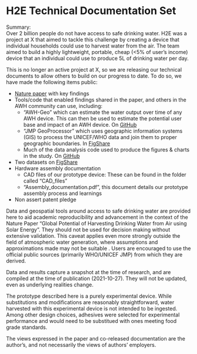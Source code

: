 # H2E Technical Documentation Set

Summary:  
Over 2 billion people do not have access to safe drinking water. H2E was a 
project at X that aimed to tackle this challenge by creating a device that 
individual households could use to harvest water from the air. The team aimed 
to build a highly lightweight, portable, cheap (\<5% of user’s income) device 
that an individual could use to produce 5L of drinking water per day.

This is no longer an active project at X, so we are releasing our technical 
documents to allow others to build on our progress to date. To do so, we have 
made the following items public:

* [Nature paper](https://www.nature.com/articles/s41586-021-03900-w) with key 
findings
* Tools/code that enabled findings shared in the paper, and others in the AWH 
community can use, including:
    * “AWH-Geo” which can estimate the water output over time of any AWH 
    device. This can then be used to estimate the potential user base and 
    impact of an AWH device. On 
    [GitHub](https://github.com/AWH-GlobalPotential-X/AWH-Geo)
    * “JMP GeoProcessor” which uses geographic information systems (GIS) to 
    process the UNICEF/WHO data and join them to proper geographic boundaries. 
    In [FigShare](https://figshare.com/projects/AWH-GlobalPotential-X/96476) 
    * Much of the data analysis code used to produce the figures & charts in 
    the study. On [GitHub](https://github.com/AWH-GlobalPotential-X/AWH-Geo) 
* Two datasets on 
[FigShare](https://figshare.com/projects/AWH-GlobalPotential-X/96476) 
* Hardware assembly documentation
    * CAD files of our prototype device: These can be found in the folder 
    called “CAD_files” 
    * “Assembly_documentation.pdf”, this document details our prototype
    assembly process and learnings
* Non assert patent pledge 

Data and geospatial tools around access to safe drinking water are provided 
here to aid academic reproducibility and advancement in the context of the 
Nature Paper “Global Potential of Harvesting Drinking Water from Air using 
Solar Energy”. They should not be used for decision making without extensive 
validation. This caveat applies even more strongly outside the field of 
atmospheric water generation, where assumptions and approximations made may not 
be suitable . Users are encouraged to use the official public sources 
(primarily WHO/UNICEF JMP) from which they are derived.

Data and results capture a snapshot at the time of research, and are compiled 
at the time of publication (2021-10-27). They will not be updated, even as 
underlying realities change.

The prototype described here is a purely experimental device. While 
substitutions and modifications are reasonably straightforward, water harvested 
with this experimental device is not intended to be ingested. Among other design choices, adhesives were selected for experimental performance and would need to be substitued with ones meeting food grade standards. 

The views expressed in the paper and co-released documentation are the 
author’s, and not necessarily the views of authors’ employers.


